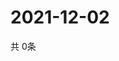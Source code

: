# 2021-12-02
  共 0条

  <!-- BEGIN -->
  <!-- 最后更新时间Thu Dec 02 2021 03:04:05 GMT+0000 (Coordinated Universal Time) -->
  
  <!-- END -->
  
  
